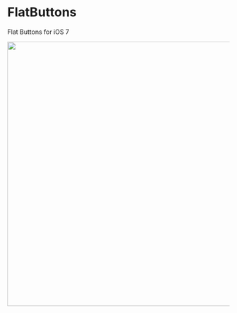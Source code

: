FlatButtons
===========

Flat Buttons for iOS 7

<img src="//github.com/brennanMKE/FlatButtons/blob/master/FlatButtons.png" width="600" />
